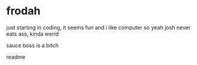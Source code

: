 # frodah
just starting in coding, it seems fun and i like computer so yeah
josh never eats ass, kinda werid

sauce boss is a bitch

readme
